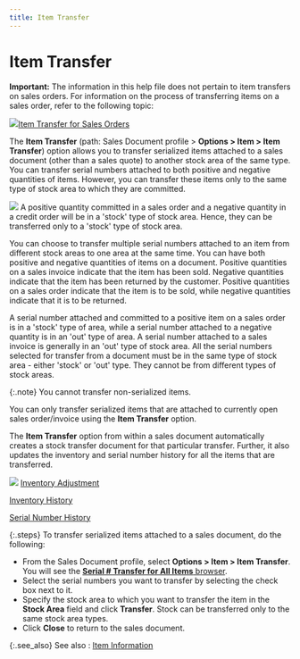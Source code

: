 ```yaml
---
title: Item Transfer
---
```


# Item Transfer


**Important:** The information in  this help file does not pertain to item transfers on sales orders. For  information on the process of transferring items on a sales order, refer  to the following topic:


![]({{site.sp_baseurl}}/img/lens.gif)[Item  Transfer for Sales Orders ]({{site.sp_baseurl}}/misc/item_transfer_for_sales_orders_sal.html)


The **Item Transfer** (path: Sales  Document profile > **Options &gt; Item 
 &gt; Item Transfer**) option allows you to transfer serialized items  attached to a sales document (other than a sales quote) to another stock  area of the same type. You can transfer serial numbers attached to both  positive and negative quantities of items. However, you can transfer these  items only to the same type of stock area to which they are committed.


![]({{site.sp_baseurl}}/img/example.gif) A  positive quantity committed in a sales order and a negative quantity in  a credit order will be in a 'stock' type of stock area. Hence, they can  be transferred only to a 'stock' type of stock area.


You can choose to transfer multiple serial numbers attached to an item  from different stock areas to one area at the same time. You can have  both positive and negative quantities of items on a document. Positive  quantities on a sales invoice indicate that the item has been sold. Negative  quantities indicate that the item has been returned by the customer. Positive  quantities on a sales order indicate that the item is to be sold, while  negative quantities indicate that it is to be returned.


A serial number attached and committed to a positive item on a sales  order is in a 'stock' type of area, while a serial number attached to  a negative quantity is in an 'out' type of area. A serial number attached  to a sales invoice is generally in an 'out' type of stock area. All the  serial numbers selected for transfer from a document must be in the same  type of stock area - either 'stock' or 'out' type. They cannot be from  different types of stock areas.


{:.note}
You cannot transfer non-serialized items.


You can only transfer serialized items that are attached  to currently open sales order/invoice using the **Item 
 Transfer** option.


The **Item Transfer** option from  within a sales document automatically creates a stock transfer document  for that particular transfer. Further, it also updates the inventory and  serial number history for all the items that are transferred.


![]({{site.sp_baseurl}}/img/lens.gif) [Inventory  Adjustment]({{site.wm_chm}}/inv-adj/inventory_adjustments.html)


[Inventory  History]({{site.mi_chm}}/misc/inventory_history_grid.html)


[Serial  Number History]({{site.sp_baseurl}}/sales-docs/sales-orders/so-proc/cmt-items/enter-cmt-qty/serial_number_history.html)


{:.steps}
To transfer serialized items attached to  a sales document, do the following:

- From the Sales  Document profile, select **Options &gt; 
 Item &gt; Item Transfer**. You will see the [**Serial # Transfer for All Items** browser]({{site.sp_baseurl}}/misc/the_serial_transfer_for_all_items_browser_item_transfer_sales_options.html).
- Select the  serial numbers you want to transfer by selecting the check box next to  it.
- Specify the  stock area to which you want to transfer the item in the **Stock 
 Area** field and click **Transfer**.  Stock can be transferred only to the same stock area types.
- Click **Close** to return to the sales document.



{:.see_also}
See also
: [Item  Information]({{site.sp_baseurl}}/sales-docs/docs-profile/options/items/item_information_items_option_sales_contents.html)
